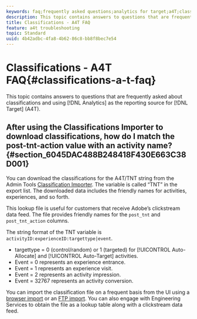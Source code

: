 ```yaml
---
keywords: faq;frequently asked questions;analytics for target;a4T;classifications;classification;classifications importer;post-tnt-action
description: This topic contains answers to questions that are frequently asked about classifications and using Analytics as the reporting source for Target (A4T).
title: Classifications - A4T FAQ
feature: a4t troubleshooting
topic: Standard
uuid: 4b42adbc-4fa8-4b62-86c8-bb8f8bec7e54
---
```


# Classifications - A4T FAQ{#classifications-a-t-faq}

This topic contains answers to questions that are frequently asked about classifications and using [!DNL Analytics] as the reporting source for [!DNL Target] (A4T).

## After using the Classifications Importer to download classifications, how do I match the post-tnt-action value with an activity name? {#section_6045DAC488B248418F430E663C38D001}

You can download the classifications for the A4T/TNT string from the Admin Tools [Classification Importer](https://experienceleague.adobe.com/docs/analytics/components/classifications/classifications-importer/c-working-with-saint.html). The variable is called “TNT” in the export list. The downloaded data includes the friendly names for activities, experiences, and so forth.

This lookup file is useful for customers that receive Adobe’s clickstream data feed. The file provides friendly names for the `post_tnt` and `post_tnt_action` columns.

The string format of the TNT variable is `activityID:experienceID:targettype|event`.

* targettype = 0 (control/random) or 1 (targeted) for [!UICONTROL Auto-Allocate] and [!UICONTROL Auto-Target] activities.
* Event = 0 represents an experience entrance. 
* Event = 1 represents an experience visit. 
* Event = 2 represents an activity impression. 
* Event = 32767 represents an activity conversion.

You can import the classification file on a frequent basis from the UI using a [browser import](https://docs.adobe.com/help/en/analytics/components/classifications/classifications-importer/browser-import.html) or an [FTP import](https://docs.adobe.com/help/en/analytics/components/classifications/classifications-importer/import-file.html). You can also engage with Engineering Services to obtain the file as a lookup table along with a clickstream data feed. 
